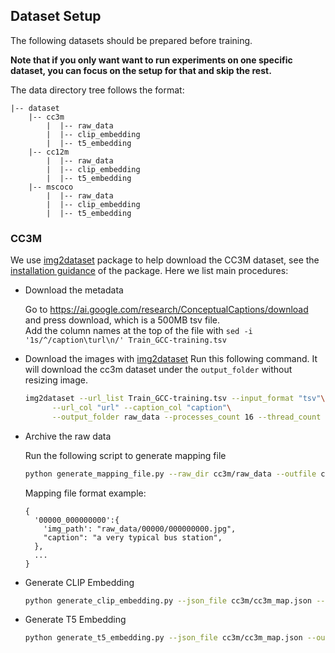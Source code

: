 
## Dataset Setup
The following datasets should be prepared before training.

**Note that if you only want want to run experiments on one specific dataset, you can focus on the setup for that and skip the rest.**

The data directory tree follows the format:
```
|-- dataset
	|-- cc3m
        |  |-- raw_data
        |  |-- clip_embedding
        |  |-- t5_embedding
	|-- cc12m
        |  |-- raw_data
        |  |-- clip_embedding
        |  |-- t5_embedding
	|-- mscoco
        |  |-- raw_data
        |  |-- clip_embedding
        |  |-- t5_embedding
```

### CC3M
We use [img2dataset](https://github.com/rom1504/img2dataset) package to help download the CC3M dataset, 
see the [installation guidance](https://github.com/rom1504/img2dataset#:~:text=url%2Bcaption%20datasets.-,Install,-pip%20install%20img2dataset)
of the package. Here we list main procedures:
* Download the metadata
  
  Go to https://ai.google.com/research/ConceptualCaptions/download and press download, which is a 500MB tsv file.\
  Add the column names at the top of the file with `sed -i '1s/^/caption\turl\n/' Train_GCC-training.tsv`
* Download the images with [img2dataset](https://github.com/rom1504/img2dataset)
  Run this following command. It will download the cc3m dataset under the `output_folder` without resizing image.
  ```bash
  img2dataset --url_list Train_GCC-training.tsv --input_format "tsv"\
        --url_col "url" --caption_col "caption"\
        --output_folder raw_data --processes_count 16 --thread_count 64 --image_size 256 --resize_mode no
  ```
* Archive the raw data
  
  Run the following script to generate mapping file
  ```bash
  python generate_mapping_file.py --raw_dir cc3m/raw_data --outfile cc3m/cc3m_map.json 
  ```
  Mapping file format example:
  ```
  {
    '00000_000000000':{
      'img_path': "raw_data/00000/000000000.jpg",
      "caption": "a very typical bus station",
    },
    ...
  }
  ```
  
* Generate CLIP Embedding
  ```bash
  python generate_clip_embedding.py --json_file cc3m/cc3m_map.json --outdir cc3m/clip_embedding --batch_size 512
  ```
* Generate T5 Embedding
  ```bash
  python generate_t5_embedding.py --json_file cc3m/cc3m_map.json --outdir cc3m/t5_embedding --batch_size 32
  ```